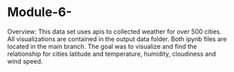 # Module-6-

Overview: This data set uses apis to collected weather for over 500 cities. All visualizations are contained in the output data  folder. Both ipynb files are located in the main branch. The goal was to visualize and find the relationship for cities latitude and temperature, humidity, cloudiness and wind speed. 
